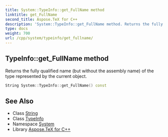 ```yaml
---
title: System::TypeInfo::get_FullName method
linktitle: get_FullName
second_title: Aspose.TeX for C++
description: 'System::TypeInfo::get_FullName method. Returns the fully qualified name (but without the assembly name) of the type represented by the current object in C++.'
type: docs
weight: 700
url: /cpp/system/typeinfo/get_fullname/
---
```

## TypeInfo::get_FullName method


Returns the fully qualified name (but without the assembly name) of the type represented by the current object.

```cpp
String System::TypeInfo::get_FullName() const
```

## See Also

* Class [String](../../string/)
* Class [TypeInfo](../)
* Namespace [System](../../)
* Library [Aspose.TeX for C++](../../../)
